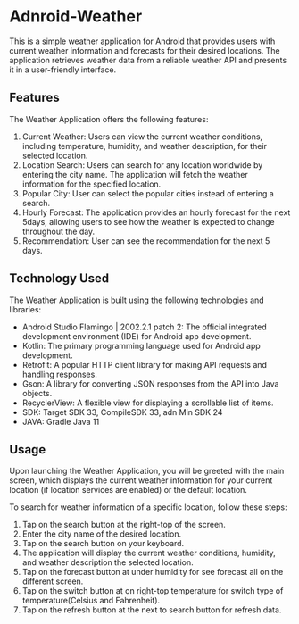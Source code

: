 # Adnroid-Weather

This is a simple weather application for Android that provides users with current weather information 
and forecasts for their desired locations. The application retrieves weather data from a reliable weather API 
and presents it in a user-friendly interface.

## Features

The Weather Application offers the following features:

1. Current Weather: Users can view the current weather conditions, including temperature, humidity, and weather description, for their selected location.
2. Location Search: Users can search for any location worldwide by entering the city name. The application will fetch the weather information for the specified location.
3. Popular City: User can select the popular cities instead of entering a search.
4. Hourly Forecast: The application provides an hourly forecast for the next 5days, allowing users to see how the weather is expected to change throughout the day.
5. Recommendation: User can see the recommendation for the next 5 days.

## Technology Used

The Weather Application is built using the following technologies and libraries:

- Android Studio Flamingo | 2002.2.1 patch 2: The official integrated development environment (IDE) for Android app development.
- Kotlin: The primary programming language used for Android app development.
- Retrofit: A popular HTTP client library for making API requests and handling responses.
- Gson: A library for converting JSON responses from the API into Java objects.
- RecyclerView: A flexible view for displaying a scrollable list of items.
- SDK: Target SDK 33, CompileSDK 33, adn Min SDK 24
- JAVA: Gradle Java 11

## Usage

Upon launching the Weather Application, you will be greeted with the main screen, which displays the current weather information 
for your current location (if location services are enabled) or the default location.

To search for weather information of a specific location, follow these steps:

1. Tap on the search button at the right-top of the screen.
2. Enter the city name of the desired location.
3. Tap on the search button on your keyboard.
4. The application will display the current weather conditions, humidity, and weather description the selected location.
5. Tap on the forecast button at under humidity for see forecast all on the different screen.
6. Tap on the switch button at on right-top temperature for switch type of temperature(Celsius and Fahrenheit).
7. Tap on the refresh button at the next to search button for refresh data.






